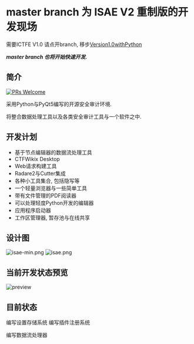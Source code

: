# master branch 为 ISAE V2 重制版的开发现场

需要ICTFE V1.0 请点开branch, 移步[Version1.0withPython](https://github.com/Reverier-Xu/ISAE/tree/Version1.0withPython)

***master branch 也将开始快速开发.***

## 简介

[![PRs Welcome](https://img.shields.io/badge/PRs-welcome-brightgreen.svg?style=flat-square)](https://github.com/ryanhanwu/How-To-Ask-Questions-The-Smart-Way/pulls)

采用Python与PyQt5编写的开源安全审计环境.

将整合数据处理工具以及各类安全审计工具与一个软件之中.

## 开发计划

* 基于节点编辑器的数据流处理工具
* CTFWikix Desktop
* Web请求构建工具
* Radare2与Cutter集成
* 各种小工具集合, 包括隐写等
* 一个轻量浏览器与一些简单工具
* 带有文件管理的PDF阅读器
* 可以处理轻度Python开发的编辑器
* 应用程序启动器
* 工作区管理器, 暂存池与在线共享

## 设计图

![isae-min.png](https://i.loli.net/2020/05/31/bQP6g2xpBjUqKSE.png)
![isae.png](https://i.loli.net/2020/05/31/TO1m5zWg8iLSpfQ.png)

## 当前开发状态预览

![preview](https://i.loli.net/2020/06/20/2CbtA8QImpEPHDX.png)

## 目前状态

编写设置存储系统
编写插件注册系统

编写数据流处理器